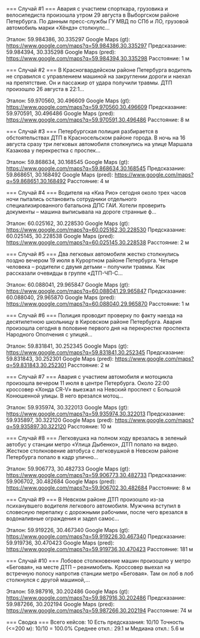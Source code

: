 === Случай #1 ===
Авария с участием спорткара, грузовика и велосипедиста произошла утром 29 августа в Выборгском районе Петербурга. По данным пресс-службы ГУ МВД по СПб и ЛО, грузовой автомобиль марки «Хёндэ» столкнулс…

Эталон:        59.984386, 30.335297
Google Maps (gt):   https://www.google.com/maps?q=59.984386,30.335297
Предсказание:  59.984394, 30.335298
Google Maps (pred): https://www.google.com/maps?q=59.984394,30.335298
Расстояние:    1 м

=== Случай #2 ===
В Красногвардейском районе Петербурга водитель не справился с управлением машиной на закруглении дороги и наехал на препятствие. Он и пассажир от удара получили травмы. ДТП произошло 26 августа в 22:1…

Эталон:        59.970560, 30.496609
Google Maps (gt):   https://www.google.com/maps?q=59.970560,30.496609
Предсказание:  59.970591, 30.496486
Google Maps (pred): https://www.google.com/maps?q=59.970591,30.496486
Расстояние:    8 м

=== Случай #3 ===
Петербургская полиция разбирается в обстоятельствах ДТП в Красносельском районе города. В ночь на 16 августа сразу три легковых автомобиля столкнулись на улице Маршала Казакова у перекрестка с проспек…

Эталон:        59.868634, 30.168545
Google Maps (gt):   https://www.google.com/maps?q=59.868634,30.168545
Предсказание:  59.868651, 30.168492
Google Maps (pred): https://www.google.com/maps?q=59.868651,30.168492
Расстояние:    4 м

=== Случай #4 ===
Водителя на «Киа Рио» сегодня около трех часов ночи пытались остановить сотрудники отдельного специализированного батальона ДПС ГАИ. Хотели проверить документы – машина выписывала на дороге странные ф…

Эталон:        60.025162, 30.228530
Google Maps (gt):   https://www.google.com/maps?q=60.025162,30.228530
Предсказание:  60.025145, 30.228538
Google Maps (pred): https://www.google.com/maps?q=60.025145,30.228538
Расстояние:    2 м

=== Случай #5 ===
Два легковых автомобиля жестко столкнулись поздно вечером 19 июля в Курортном районе Петербурга. Четыре человека – родители с двумя детьми – получили травмы. Как рассказали очевидцы в группе «ДТП-ЧП-С…

Эталон:        60.088041, 29.965847
Google Maps (gt):   https://www.google.com/maps?q=60.088041,29.965847
Предсказание:  60.088040, 29.965870
Google Maps (pred): https://www.google.com/maps?q=60.088040,29.965870
Расстояние:    1 м

=== Случай #6 ===
Полиция проводит проверку по факту наезда на десятилетнюю школьницу в Кировском районе Петербурга. Авария произошла сегодня в половине первого дня на перекрестке проспекта Народного Ополчения с улицей…

Эталон:        59.831841, 30.252345
Google Maps (gt):   https://www.google.com/maps?q=59.831841,30.252345
Предсказание:  59.831843, 30.252301
Google Maps (pred): https://www.google.com/maps?q=59.831843,30.252301
Расстояние:    2 м

=== Случай #7 ===
Авария с участием автомобиля и мотоцикла произошла вечером 11 июля в центре Петербурга. Около 22:00 кроссовер «Хонда CR-V» выезжал на Невский проспект с Большой Конюшенной улицы. В него врезался мотоц…

Эталон:        59.935974, 30.322013
Google Maps (gt):   https://www.google.com/maps?q=59.935974,30.322013
Предсказание:  59.935897, 30.322120
Google Maps (pred): https://www.google.com/maps?q=59.935897,30.322120
Расстояние:    10 м

=== Случай #8 ===
Легковушка на полном ходу врезалась в зеленый автобус у станции метро «Улица Дыбенко», ДТП попало на видео. Жесткое столкновение автобуса с легковушкой в Невском районе Петербурга попало в кадр улично…

Эталон:        59.906773, 30.482733
Google Maps (gt):   https://www.google.com/maps?q=59.906773,30.482733
Предсказание:  59.906702, 30.482684
Google Maps (pred): https://www.google.com/maps?q=59.906702,30.482684
Расстояние:    8 м

=== Случай #9 ===
В Невском районе ДТП произошло из-за психанувшего водителя легкового автомобиля. Мужчина вступил в словесную перепалку с дорожными рабочими, после чего врезался в водоналивные ограждения и задел самос…

Эталон:        59.919226, 30.467340
Google Maps (gt):   https://www.google.com/maps?q=59.919226,30.467340
Предсказание:  59.919736, 30.470423
Google Maps (pred): https://www.google.com/maps?q=59.919736,30.470423
Расстояние:    181 м

=== Случай #10 ===
Лобовое столкновение машин произошло у метро «Беговая», на месте ДТП – реанимобиль. Кроссовер выехал на встречную полосу напротив станции метро «Беговая». Там он лоб в лоб столкнулся с другой машиной,…

Эталон:        59.987916, 30.202486
Google Maps (gt):   https://www.google.com/maps?q=59.987916,30.202486
Предсказание:  59.987266, 30.202194
Google Maps (pred): https://www.google.com/maps?q=59.987266,30.202194
Расстояние:    74 м

=== Сводка ===
Всего кейсов:        10
Есть предсказания:   10/10
Точность (<=200 м):  10/10 = 100.0%
Среднее откл.:       29.1 м
Медиана откл.:       5.6 м